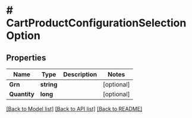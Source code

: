 # # CartProductConfigurationSelectionOption


## Properties 


Name | Type | Description | Notes
------------ | ------------- | ------------- | -------------
**Grn**| **string** |   | [optional]
**Quantity**| **long** |   | [optional]


[[Back to Model list]](../../README.md#models) [[Back to API list]](../../README.md#endpoints) [[Back to README]](../../README.md)

